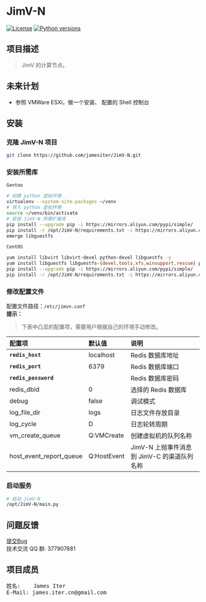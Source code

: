 # JimV-N
[![License](https://img.shields.io/badge/License-GPL3-blue.svg)](http://www.gnu.org/licenses/gpl-3.0.html)
[![Python versions](https://img.shields.io/badge/Python-2.7.10-blue.svg)](https://www.python.org)


## 项目描述
> JimV 的计算节点。


## 未来计划
>
* 参照 VMWare ESXi，做一个安装、 配置的 Shell 控制台


## 安装
### 克隆 JimV-N 项目
``` bash
git clone https://github.com/jamesiter/JimV-N.git
```

### 安装所需库
`Gentoo`
``` bash
# 创建 python 虚拟环境
virtualenv --system-site-packages ~/venv
# 导入 python 虚拟环境
source ~/venv/bin/activate
# 安装 JimV-N 所需扩展库
pip install --upgrade pip -i https://mirrors.aliyun.com/pypi/simple/
pip install -r /opt/JimV-N/requirements.txt -i https://mirrors.aliyun.com/pypi/simple/
emerge libguestfs
```

`CentOS`
``` bash
yum install libvirt libvirt-devel python-devel libguestfs -y
yum install libguestfs libguestfs-{devel,tools,xfs,winsupport,rescue} python-libguestfs -y
pip install --upgrade pip -i https://mirrors.aliyun.com/pypi/simple/
pip install -r /opt/JimV-N/requirements.txt -i https://mirrors.aliyun.com/pypi/simple/
```


### 修改配置文件
配置文件路径：`/etc/jimvn.conf`
<br>
**提示：**
> 下表中凸显的配置项，需要用户根据自己的环境手动修改。

|配置项|默认值|说明|
|:--|:--|:--|
|**`redis_host`**|localhost|Redis 数据库地址|
|**`redis_port`**|6379|Redis 数据库端口|
|**`redis_password`**| |Redis 数据库密码|
|redis_dbid|0|选择的 Redis 数据库|
|debug|false|调试模式|
|log_file_dir|logs|日志文件存放目录|
|log_cycle|D|日志轮转周期|
|vm_create_queue|Q:VMCreate|创建虚拟机的队列名称|
|host_event_report_queue|Q:HostEvent|JimV-N 上抛事件消息到 JimV-C 的渠道队列名称|


### 启动服务
``` bash
# 启动 JimV-N
/opt/JimV-N/main.py
```


## 问题反馈
[提交Bug](https://github.com/jamesiter/JimV-N/issues)
<br>
技术交流 QQ 群: 377907881


## 项目成员
<pre>
姓名:    James Iter
E-Mail: james.iter.cn@gmail.com
</pre>

